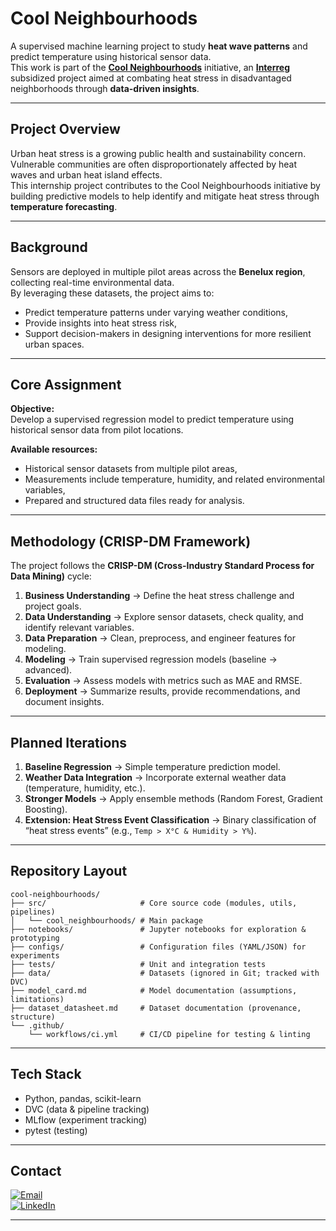 # Cool Neighbourhoods 

A supervised machine learning project to study **heat wave patterns** and predict temperature using historical sensor data.  
This work is part of the **[Cool Neighbourhoods](https://coolneighbourhoods.nweurope.eu/)** initiative, an **[Interreg](https://interreg.eu/)** subsidized project aimed at combating heat stress in disadvantaged neighborhoods through **data-driven insights**.

---

## Project Overview
Urban heat stress is a growing public health and sustainability concern. Vulnerable communities are often disproportionately affected by heat waves and urban heat island effects.  
This internship project contributes to the Cool Neighbourhoods initiative by building predictive models to help identify and mitigate heat stress through **temperature forecasting**.

---

## Background
Sensors are deployed in multiple pilot areas across the **Benelux region**, collecting real-time environmental data.  
By leveraging these datasets, the project aims to:
- Predict temperature patterns under varying weather conditions,  
- Provide insights into heat stress risk,  
- Support decision-makers in designing interventions for more resilient urban spaces.  

---

## Core Assignment
**Objective:**  
Develop a supervised regression model to predict temperature using historical sensor data from pilot locations.  

**Available resources:**  
- Historical sensor datasets from multiple pilot areas,  
- Measurements include temperature, humidity, and related environmental variables,  
- Prepared and structured data files ready for analysis.  

---

## Methodology (CRISP-DM Framework)
The project follows the **CRISP-DM (Cross-Industry Standard Process for Data Mining)** cycle:

1. **Business Understanding** → Define the heat stress challenge and project goals.  
2. **Data Understanding** → Explore sensor datasets, check quality, and identify relevant variables.  
3. **Data Preparation** → Clean, preprocess, and engineer features for modeling.  
4. **Modeling** → Train supervised regression models (baseline → advanced).  
5. **Evaluation** → Assess models with metrics such as MAE and RMSE.  
6. **Deployment** → Summarize results, provide recommendations, and document insights.  

---

## Planned Iterations
1. **Baseline Regression** → Simple temperature prediction model.  
2. **Weather Data Integration** → Incorporate external weather data (temperature, humidity, etc.).  
3. **Stronger Models** → Apply ensemble methods (Random Forest, Gradient Boosting).  
4. **Extension: Heat Stress Event Classification** → Binary classification of “heat stress events” (e.g., `Temp > X°C & Humidity > Y%`).  

---

## Repository Layout


```text
cool-neighbourhoods/
├── src/                     # Core source code (modules, utils, pipelines)
│   └── cool_neighbourhoods/ # Main package
├── notebooks/               # Jupyter notebooks for exploration & prototyping
├── configs/                 # Configuration files (YAML/JSON) for experiments
├── tests/                   # Unit and integration tests
├── data/                    # Datasets (ignored in Git; tracked with DVC)
├── model_card.md            # Model documentation (assumptions, limitations)
├── dataset_datasheet.md     # Dataset documentation (provenance, structure)
└── .github/
    └── workflows/ci.yml     # CI/CD pipeline for testing & linting
```
---

## Tech Stack
- Python, pandas, scikit-learn  
- DVC (data & pipeline tracking)  
- MLflow (experiment tracking)  
- pytest (testing)  

---

## Contact
[![Email](https://img.shields.io/badge/Email-fatimahabbasi96%40gmail.com-red?style=flat-square&logo=gmail&logoColor=white)](mailto:fatimahabbasi96@gmail.com)  
[![LinkedIn](https://img.shields.io/badge/LinkedIn-Fatimah%20Abbasi-blue?style=flat-square&logo=linkedin)](https://www.linkedin.com/in/fatimah-abbasi-6b4706315)

---

